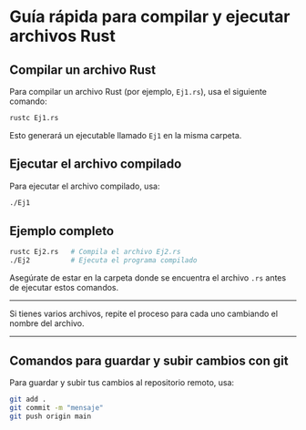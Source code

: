 # Guía rápida para compilar y ejecutar archivos Rust

## Compilar un archivo Rust

Para compilar un archivo Rust (por ejemplo, `Ej1.rs`), usa el siguiente comando:

```bash
rustc Ej1.rs
```

Esto generará un ejecutable llamado `Ej1` en la misma carpeta.

## Ejecutar el archivo compilado

Para ejecutar el archivo compilado, usa:

```bash
./Ej1
```

## Ejemplo completo

```bash
rustc Ej2.rs   # Compila el archivo Ej2.rs
./Ej2          # Ejecuta el programa compilado
```

Asegúrate de estar en la carpeta donde se encuentra el archivo `.rs` antes de ejecutar estos comandos.

---

Si tienes varios archivos, repite el proceso para cada uno cambiando el nombre del archivo.

---

## Comandos para guardar y subir cambios con git

Para guardar y subir tus cambios al repositorio remoto, usa:

```bash
git add .
git commit -m "mensaje"
git push origin main
```



